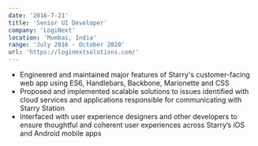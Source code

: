 ```yaml
---
date: '2016-7-21'
title: 'Senior UI Developer'
company: 'LogiNext'
location: 'Mumbai, India'
range: 'July 2016 - October 2020'
url: 'https://loginextsolutions.com/'
---
```


- Engineered and maintained major features of Starry's customer-facing web app using ES6, Handlebars, Backbone, Marionette and CSS
- Proposed and implemented scalable solutions to issues identified with cloud services and applications responsible for communicating with Starry Station
- Interfaced with user experience designers and other developers to ensure thoughtful and coherent user experiences across Starry’s iOS and Android mobile apps

